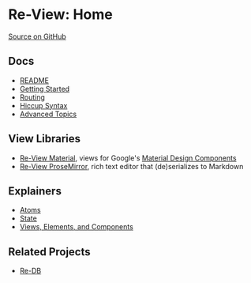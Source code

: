 # Re-View: Home

[Source on GitHub](https://www.github.com/mhuebert/re-view)

## Docs

- [README](https://github.com/mhuebert/re-view/blob/master/README.md)
- [Getting Started](re-view/getting-started)
- [Routing](routing)
- [Hiccup Syntax](hiccup/syntax)
- [Advanced Topics](re-view/advanced-topics)

## View Libraries

- [Re-View Material](https://www.github.com/mhuebert/re-view-material), views for Google's [Material Design Components](https://github.com/material-components/material-components-web)
- [Re-View ProseMirror](https://www.github.com/mhuebert/re-view-prosemirror), rich text editor that (de)serializes to Markdown

## Explainers

- [Atoms](explainers/atoms)
- [State](explainers/state)
- [Views, Elements, and Components](explainers/views-elements-components)

## Related Projects

- [Re-DB](https://www.github.com/mhuebert/re-db)

